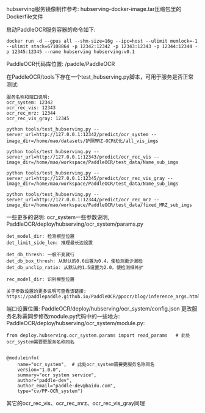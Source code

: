hubserving服务镜像制作参考: hubserving-docker-image.tar压缩包里的Dockerfile文件

启动PaddleOCR服务容器的命令如下:

```
docker run -d --gpus all --shm-size=16g --ipc=host --ulimit memlock=-1 --ulimit stack=67108864 -p 12342:12342 -p 12343:12343 -p 12344:12344 -p 12345:12345 --name hubserving hubserving:v0.1
```

PaddleOCR代码库位置: /paddle/PaddleOCR

在PaddleOCR/tools下存在一个test_hubserving.py脚本，可用于服务是否正常测试:

```
服务名称和端口说明:
ocr_system: 12342
ocr_rec_vis: 12343
ocr_rec_mrz: 12344
ocr_rec_vis_gray: 12345

python tools/test_hubserving.py --server_url=http://127.0.0.1:12342/predict/ocr_system --image_dir=/home/mao/datasets/护照MRZ-OCR优化/all_vis_imgs

python tools/test_hubserving.py --server_url=http://127.0.0.1:12343/predict/ocr_rec_vis --image_dir=/home/mao/workspace/PaddleOCR/test_data/Name_sub_imgs

python tools/test_hubserving.py --server_url=http://127.0.0.1:12345/predict/ocr_rec_vis_gray --image_dir=/home/mao/workspace/PaddleOCR/test_data/Name_sub_imgs

python tools/test_hubserving.py --server_url=http://127.0.0.1:12344/predict/ocr_rec_mrz --image_dir=/home/mao/workspace/PaddleOCR/test_data/fixed_MRZ_sub_imgs
```

一些更多的说明:
ocr_system一些参数说明, PaddleOCR/deploy/hubserving/ocr_system/params.py

```
det_model_dir: 检测模型位置
det_limit_side_len: 推理最长边设置

det_db_thresh: 一般不变就行
det_db_box_thresh: 从默认的0.6设置为0.4，使检测更少漏检
det_db_unclip_ratio: 从默认的1.5设置为2.0，使检测框外扩

rec_model_dir: 识别模型位置

关于参数设置的更多说明可查看该链接: https://paddlepaddle.github.io/PaddleOCR/ppocr/blog/inference_args.html
```
端口设置位置: PaddleOCR/deploy/hubserving/ocr_system/config.json
更改服务名称需同步修改module.py代码中的一些地方: PaddleOCR/deploy/hubserving/ocr_system/module.py:

```
from deploy.hubserving.ocr_system.params import read_params   # 此处ocr_system需要更服务名称同名


@moduleinfo(
    name="ocr_system",  # 此处ocr_system需要更服务名称同名
    version="1.0.0",
    summary="ocr system service",
    author="paddle-dev",
    author_email="paddle-dev@baidu.com",
    type="cv/PP-OCR_system")
```
其它的ocr_rec_vis、ocr_rec_mrz、ocr_rec_vis_gray同理